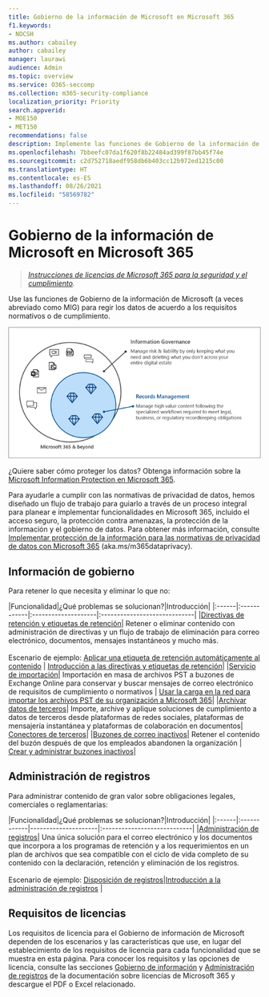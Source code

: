 ```yaml
---
title: Gobierno de la información de Microsoft en Microsoft 365
f1.keywords:
- NOCSH
ms.author: cabailey
author: cabailey
manager: laurawi
audience: Admin
ms.topic: overview
ms.service: O365-seccomp
ms.collection: m365-security-compliance
localization_priority: Priority
search.appverid:
- MOE150
- MET150
recommendations: false
description: Implemente las funciones de Gobierno de la información de Microsoft para regir los datos de acuerdo a los requisitos normativos o de cumplimiento.
ms.openlocfilehash: 7bbeefc07da1f620f8b22484ad399f87bb45f74e
ms.sourcegitcommit: c2d752718aedf958db6b403cc12b972ed1215c00
ms.translationtype: HT
ms.contentlocale: es-ES
ms.lasthandoff: 08/26/2021
ms.locfileid: "58569782"
---
```

# <a name="microsoft-information-governance-in-microsoft-365"></a>Gobierno de la información de Microsoft en Microsoft 365

>*[Instrucciones de licencias de Microsoft 365 para la seguridad y el cumplimiento](/office365/servicedescriptions/microsoft-365-service-descriptions/microsoft-365-tenantlevel-services-licensing-guidance/microsoft-365-security-compliance-licensing-guidance).*

Use las funciones de Gobierno de la información de Microsoft (a veces abreviado como MIG) para regir los datos de acuerdo a los requisitos normativos o de cumplimiento.

![Gobierne los datos: información de gobierno y administración de registros](../media/information-governance-records-management.png)

¿Quiere saber cómo proteger los datos? Obtenga información sobre la [Microsoft Information Protection en Microsoft 365](information-protection.md).

Para ayudarle a cumplir con las normativas de privacidad de datos, hemos diseñado un flujo de trabajo para guiarlo a través de un proceso integral para planear e implementar funcionalidades en Microsoft 365, incluido el acceso seguro, la protección contra amenazas, la protección de la información y el gobierno de datos. Para obtener más información, consulte [Implementar protección de la información para las normativas de privacidad de datos con Microsoft 365](../solutions/information-protection-deploy.md) (aka.ms/m365dataprivacy). 

## <a name="information-governance"></a>Información de gobierno

Para retener lo que necesita y eliminar lo que no:
 
|Funcionalidad|¿Qué problemas se solucionan?|Introducción|
|:------|:------------|:--------------------|:-----------------------------|
|[Directivas de retención y etiquetas de retención](retention.md)| Retener o eliminar contenido con administración de directivas y un flujo de trabajo de eliminación para correo electrónico, documentos, mensajes instantáneos y mucho más. <br /><br />Escenario de ejemplo: [Aplicar una etiqueta de retención automáticamente al contenido](apply-retention-labels-automatically.md) | [Introducción a las directivas y etiquetas de retención](get-started-with-retention.md)|
|[Servicio de importación](importing-pst-files-to-office-365.md)| Importación en masa de archivos PST a buzones de Exchange Online para conservar y buscar mensajes de correo electrónico de requisitos de cumplimiento o normativos | [Usar la carga en la red para importar los archivos PST de su organización a Microsoft 365](use-network-upload-to-import-pst-files.md)|
|[Archivar datos de terceros](archiving-third-party-data.md)| Importe, archive y aplique soluciones de cumplimiento a datos de terceros desde plataformas de redes sociales, plataformas de mensajería instantánea y plataformas de colaboración en documentos| [Conectores de terceros](archiving-third-party-data.md#third-party-data-connectors)|
|[Buzones de correo inactivos](inactive-mailboxes-in-office-365.md)| Retener el contenido del buzón después de que los empleados abandonen la organización | [Crear y administrar buzones inactivos](create-and-manage-inactive-mailboxes.md)|

## <a name="records-management"></a>Administración de registros

Para administrar contenido de gran valor sobre obligaciones legales, comerciales o reglamentarias:

|Funcionalidad|¿Qué problemas se solucionan?|Introducción|
|:------|:------------|---------------------|:----------------------------|
|[Administración de registros](records-management.md)| Una única solución para el correo electrónico y los documentos que incorpora a los programas de retención y a los requerimientos en un plan de archivos que sea compatible con el ciclo de vida completo de su contenido con la declaración, retención y eliminación de los registros. <br /><br />Escenario de ejemplo: [Disposición de registros](disposition.md#disposition-of-records)|[Introducción a la administración de registros](get-started-with-records-management.md) |

## <a name="licensing-requirements"></a>Requisitos de licencias

Los requisitos de licencia para el Gobierno de información de Microsoft dependen de los escenarios y las características que use, en lugar del establecimiento de los requisitos de licencia para cada funcionalidad que se muestra en esta página. Para conocer los requisitos y las opciones de licencia, consulte las secciones [Gobierno de información](/office365/servicedescriptions/microsoft-365-service-descriptions/microsoft-365-tenantlevel-services-licensing-guidance/microsoft-365-security-compliance-licensing-guidance#information-governance) y [Administración de registros](/office365/servicedescriptions/microsoft-365-service-descriptions/microsoft-365-tenantlevel-services-licensing-guidance/microsoft-365-security-compliance-licensing-guidance#records-management) de la documentación sobre licencias de Microsoft 365 y descargue el PDF o Excel relacionado.